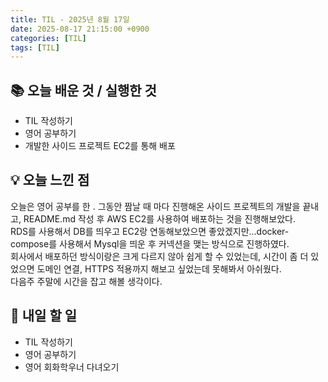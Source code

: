 ```yaml
---
title: TIL - 2025년 8월 17일
date: 2025-08-17 21:15:00 +0900
categories: [TIL]
tags: [TIL]
---
```


## 📚 **오늘 배운 것 / 실행한 것**

- TIL 작성하기
- 영어 공부하기
- 개발한 사이드 프로젝트 EC2를 통해 배포

## 💡 **오늘 느낀 점**

오늘은 영어 공부를 한 . 그동안 짬날 때 마다 진행해온 사이드 프로젝트의 개발을 끝내고, README.md 작성 후 AWS EC2를 사용하여 배포하는 것을 진행해보았다.<br>
RDS를 사용해서 DB를 띄우고 EC2랑 연동해보았으면 좋았겠지만...docker-compose를 사용해서 Mysql을 띄운 후 커넥션을 맺는 방식으로 진행하였다.<br>
회사에서 배포하던 방식이랑은 크게 다르지 않아 쉽게 할 수 있었는데, 시간이 좀 더 있었으면 도메인 연결, HTTPS 적용까지 해보고 싶었는데 못해봐서 아쉬웠다.<Br>
다음주 주말에 시간을 잡고 해볼 생각이다.

## 🎯 **내일 할 일**

- TIL 작성하기
- 영어 공부하기
- 영어 회화학우너 다녀오기